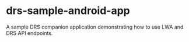 # drs-sample-android-app
A sample DRS companion application demonstrating how to use LWA and DRS API endpoints. 
